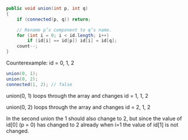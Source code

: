 ```java
public void union(int p, int q)
{
    if (connected(p, q)) return;

    // Rename p’s component to q’s name.
    for (int i = 0; i < id.length; i++)
        if (id[i] == id[p]) id[i] = id[q];
    count--;
}
```

Counterexample: id = 0, 1, 2

```java
union(0, 1);
union(0, 2);
connected(1, 2); // false
```

union(0, 1) loops through the array and changes id = 1, 1, 2

union(0, 2) loops through the array and changes id = 2, 1, 2

In the second union the 1 should also change to 2, but since the value of id[0]
(p = 0) has changed to 2 already when i=1 the value of id[1] is not changed.
